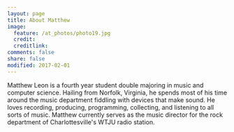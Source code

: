 ```yaml
---
layout: page
title: About Matthew
image:
  feature: /at_photos/photo19.jpg
  credit:
  creditlink: 
comments: false
share: false
modified: 2017-02-01
---
```

Matthew Leon is a fourth year student double majoring in music and computer science. Hailing from Norfolk, Virginia, he spends most of his time around the music department fiddling with devices that make sound. He loves recording, producing, programming, collecting, and listening to all sorts of music. Matthew currently serves as the music director for the rock department of Charlottesville's WTJU radio station. 

